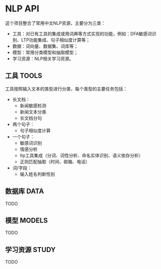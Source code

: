# NLP API

这个项目整合了常用中文NLP资源，主要分为三类：
* 工具：对已有工具的集成或用词典等方式实现的功能，例如：DFA敏感词识别、LTP功能集成、句子相似度计算等；
* 数据：词向量、数据集、词库等；
* 模型：常用分类模型和抽取模型；
* 学习资源：NLP相关学习资源。


## 工具 TOOLS

工具按照输入文本的类型进行分类，每个类型的主要任务包括：
* 长文档：
    * 新闻敏感检测
    * 新闻文本分类
    * 长文档分句
* 两个句子：
    * 句子相似度计算
* 一个句子：
    * 敏感词识别
    * 情感分析
    * ltp工具集成（分词、词性分析、命名实体识别、语义依存分析）
    * 正则匹配抽取（时间、邮箱、电话）
* 词/字段：
    * 输入姓名判断性别
    
    
## 数据库 DATA

TODO

## 模型 MODELS

TODO

## 学习资源 STUDY

TODO